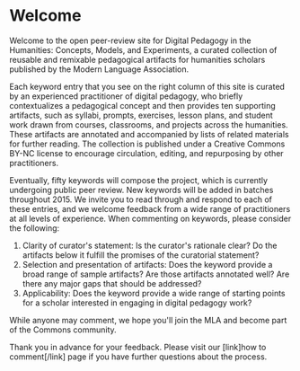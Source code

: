 # Welcome

Welcome to the open peer-review site for Digital Pedagogy in the Humanities: Concepts, Models, and Experiments, a curated collection of reusable and remixable pedagogical artifacts for humanities scholars published by the Modern Language Association.

Each keyword entry that you see on the right column of this site is curated by an experienced practitioner of digital pedagogy, who briefly contextualizes a pedagogical concept and then provides ten supporting artifacts, such as syllabi, prompts, exercises, lesson plans, and student work drawn from courses, classrooms, and projects across the humanities. These artifacts are annotated and accompanied by lists of related materials for further reading. The collection is published under a Creative Commons BY-NC license to encourage circulation, editing, and repurposing by other practitioners.

Eventually, fifty keywords will compose the project, which is currently undergoing public peer review. New keywords will be added in batches throughout 2015. We invite you to read through and respond to each of these entries, and we welcome feedback from a wide range of practitioners at all levels of experience. When commenting on keywords, please consider the following:

1. Clarity of curator's statement: Is the curator's rationale clear? Do the artifacts below it fulfill the promises of the curatorial statement?
2. Selection and presentation of artifacts: Does the keyword provide a broad range of sample artifacts? Are those artifacts annotated well? Are there any major gaps that should be addressed?
3. Applicability: Does the keyword provide a wide range of starting points for a scholar interested in engaging in digital pedagogy work?

While anyone may comment, we hope you'll join the MLA and become part of the Commons community.

Thank you in advance for your feedback. Please visit our [link]how to comment[/link] page if you have further questions about the process.
